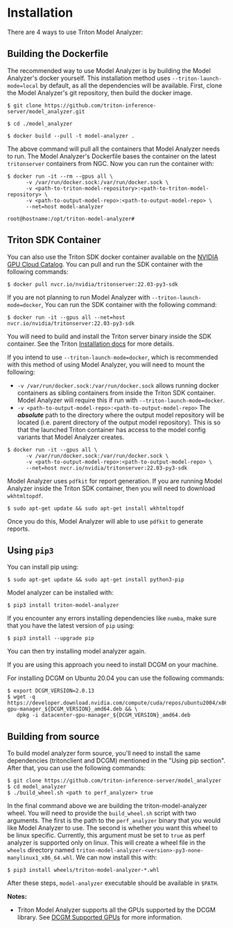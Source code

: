 <!--
Copyright (c) 2020-2021, NVIDIA CORPORATION & AFFILIATES. All rights reserved.

Licensed under the Apache License, Version 2.0 (the "License");
you may not use this file except in compliance with the License.
You may obtain a copy of the License at

    http://www.apache.org/licenses/LICENSE-2.0

Unless required by applicable law or agreed to in writing, software
distributed under the License is distributed on an "AS IS" BASIS,
WITHOUT WARRANTIES OR CONDITIONS OF ANY KIND, either express or implied.
See the License for the specific language governing permissions and
limitations under the License.
-->

# Installation

There are 4 ways to use Triton Model Analyzer:

## Building the Dockerfile

The recommended way to use Model Analyzer is by building the Model Analyzer's
docker yourself. This installation method uses `--triton-launch-mode=local` by
default, as all the dependencies will be available. First, clone the Model
Analyzer's git repository, then build the docker image.

```
$ git clone https://github.com/triton-inference-server/model_analyzer.git

$ cd ./model_analyzer

$ docker build --pull -t model-analyzer .
```

The above command will pull all the containers that Model Analyzer needs to run.
The Model Analyzer's Dockerfile bases the container on the latest `tritonserver`
containers from NGC. Now you can run the container with:

```
$ docker run -it --rm --gpus all \
      -v /var/run/docker.sock:/var/run/docker.sock \
      -v <path-to-triton-model-repository>:<path-to-triton-model-repository> \
      -v <path-to-output-model-repo>:<path-to-output-model-repo> \
      --net=host model-analyzer

root@hostname:/opt/triton-model-analyzer# 
```

## Triton SDK Container

You can also use the Triton SDK docker
container available on the [NVIDIA GPU Cloud
Catalog](https://ngc.nvidia.com/catalog/containers/nvidia:tritonserver). You can
pull and run the SDK container with the following commands:

```
$ docker pull nvcr.io/nvidia/tritonserver:22.03-py3-sdk
```

If you are not planning to run Model Analyzer with
`--triton-launch-mode=docker`, You can run the SDK container with the following
command: 

```
$ docker run -it --gpus all --net=host nvcr.io/nvidia/tritonserver:22.03-py3-sdk
```

You will need to build and install the Triton server binary inside the SDK
container. See the Triton [Installation
docs](https://github.com/triton-inference-server/server/blob/main/docs/build.md)
for more details. 

If you intend to use `--triton-launch-mode=docker`, which is recommended with 
this method of using Model Analyzer, you will need to mount the
following: 
   * `-v /var/run/docker.sock:/var/run/docker.sock` allows running docker
      containers as sibling containers from inside the Triton SDK container.
      Model Analyzer will require this if run  with
      `--triton-launch-mode=docker`.
   * `-v <path-to-output-model-repo>:<path-to-output-model-repo>` The
      ***absolute*** path to the directory where the output model repository
      will be located (i.e. parent directory of the output model repository).
      This is so that the launched Triton container has access to the model
      config variants that Model Analyzer creates.

```
$ docker run -it --gpus all \
      -v /var/run/docker.sock:/var/run/docker.sock \
      -v <path-to-output-model-repo>:<path-to-output-model-repo> \
      --net=host nvcr.io/nvidia/tritonserver:22.03-py3-sdk
```

Model Analyzer uses `pdfkit` for report generation. If you are running Model
Analyzer inside the Triton SDK container, then you will need to download
`wkhtmltopdf`.

```
$ sudo apt-get update && sudo apt-get install wkhtmltopdf
```

Once you do this, Model Analyzer will able to use `pdfkit` to generate reports.

## Using `pip3`

You can install pip using:
```
$ sudo apt-get update && sudo apt-get install python3-pip
```

Model analyzer can be installed with: 
```
$ pip3 install triton-model-analyzer
```

If you encounter any errors installing dependencies like `numba`, make sure that
you have the latest version of `pip` using:

```
$ pip3 install --upgrade pip
```

You can then try installing model analyzer again.

If you are using this approach you need to install DCGM on your machine.

For installing DCGM on Ubuntu 20.04 you can use the following commands:
```
$ export DCGM_VERSION=2.0.13
$ wget -q https://developer.download.nvidia.com/compute/cuda/repos/ubuntu2004/x86_64/datacenter-gpu-manager_${DCGM_VERSION}_amd64.deb && \
   dpkg -i datacenter-gpu-manager_${DCGM_VERSION}_amd64.deb
```

## Building from source

To build model analyzer form source, you'll need to install the same
dependencies (tritonclient and DCGM) mentioned in the "Using pip section". After
that, you can use the following commands:

```
$ git clone https://github.com/triton-inference-server/model_analyzer
$ cd model_analyzer
$ ./build_wheel.sh <path to perf_analyzer> true
```

In the final command above we are building the triton-model-analyzer wheel. You
will need to provide the `build_wheel.sh` script with two arguments. The first
is the path to the `perf_analyzer` binary that you would like Model Analyzer to
use. The second is whether you want this wheel to be linux specific. Currently,
this argument must be set to `true` as perf analyzer is supported only on linux.
This will create a wheel file in the `wheels` directory named
`triton-model-analyzer-<version>-py3-none-manylinux1_x86_64.whl`. We can now
install this with:

```
$ pip3 install wheels/triton-model-analyzer-*.whl
```

After these steps, `model-analyzer` executable should be available in `$PATH`.

**Notes:**
* Triton Model Analyzer supports all the GPUs supported by the DCGM library. See
  [DCGM Supported
  GPUs](https://docs.nvidia.com/datacenter/dcgm/latest/dcgm-user-guide/getting-started.html#supported-platforms)
  for more information.

